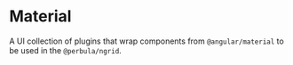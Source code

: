 # Material

A UI collection of plugins that wrap components from `@angular/material` to be used in the `@perbula/ngrid`.

